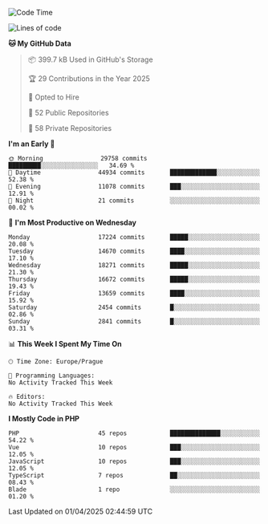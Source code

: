 <!--START_SECTION:waka-->
![Code Time](http://img.shields.io/badge/Code%20Time-1%2C584%20hrs%203%20mins-blue)

![Lines of code](https://img.shields.io/badge/From%20Hello%20World%20I%27ve%20Written-25.7%20million%20lines%20of%20code-blue)

**🐱 My GitHub Data** 

> 📦 399.7 kB Used in GitHub's Storage 
 > 
> 🏆 29 Contributions in the Year 2025
 > 
> 💼 Opted to Hire
 > 
> 📜 52 Public Repositories 
 > 
> 🔑 58 Private Repositories 
 > 
**I'm an Early 🐤** 

```text
🌞 Morning                29758 commits       █████████░░░░░░░░░░░░░░░░   34.69 % 
🌆 Daytime                44934 commits       █████████████░░░░░░░░░░░░   52.38 % 
🌃 Evening                11078 commits       ███░░░░░░░░░░░░░░░░░░░░░░   12.91 % 
🌙 Night                  21 commits          ░░░░░░░░░░░░░░░░░░░░░░░░░   00.02 % 
```
📅 **I'm Most Productive on Wednesday** 

```text
Monday                   17224 commits       █████░░░░░░░░░░░░░░░░░░░░   20.08 % 
Tuesday                  14670 commits       ████░░░░░░░░░░░░░░░░░░░░░   17.10 % 
Wednesday                18271 commits       █████░░░░░░░░░░░░░░░░░░░░   21.30 % 
Thursday                 16672 commits       █████░░░░░░░░░░░░░░░░░░░░   19.43 % 
Friday                   13659 commits       ████░░░░░░░░░░░░░░░░░░░░░   15.92 % 
Saturday                 2454 commits        █░░░░░░░░░░░░░░░░░░░░░░░░   02.86 % 
Sunday                   2841 commits        █░░░░░░░░░░░░░░░░░░░░░░░░   03.31 % 
```


📊 **This Week I Spent My Time On** 

```text
🕑︎ Time Zone: Europe/Prague

💬 Programming Languages: 
No Activity Tracked This Week

🔥 Editors: 
No Activity Tracked This Week
```

**I Mostly Code in PHP** 

```text
PHP                      45 repos            ██████████████░░░░░░░░░░░   54.22 % 
Vue                      10 repos            ███░░░░░░░░░░░░░░░░░░░░░░   12.05 % 
JavaScript               10 repos            ███░░░░░░░░░░░░░░░░░░░░░░   12.05 % 
TypeScript               7 repos             ██░░░░░░░░░░░░░░░░░░░░░░░   08.43 % 
Blade                    1 repo              ░░░░░░░░░░░░░░░░░░░░░░░░░   01.20 % 
```




 Last Updated on 01/04/2025 02:44:59 UTC
<!--END_SECTION:waka-->
<!--
**AlexKratky/AlexKratky** is a ✨ _special_ ✨ repository because its `README.md` (this file) appears on your GitHub profile.

Here are some ideas to get you started:

- 🔭 I’m currently working on ...
- 🌱 I’m currently learning ...
- 👯 I’m looking to collaborate on ...
- 🤔 I’m looking for help with ...
- 💬 Ask me about ...
- 📫 How to reach me: ...
- 😄 Pronouns: ...
- ⚡ Fun fact: ...
-->
